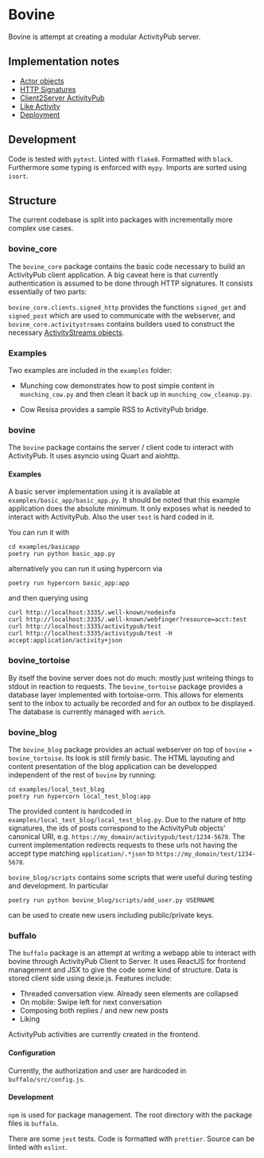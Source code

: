 # Bovine

Bovine is attempt at creating a modular ActivityPub server.

## Implementation notes

- [Actor objects](docs/actor.md)
- [HTTP Signatures](docs/http_signatures.md)
- [Client2Server ActivityPub](docs/client_to_server_activitypub.md)
- [Like Activity](docs/like_activity.md)
- [Deployment](docs/deployment.md)

## Development

Code is tested with `pytest`. Linted with `flake8`. Formatted with `black`. Furthermore some typing is enforced with `mypy`. Imports are sorted using `isort`.

## Structure

The current codebase is split into packages with incrementally more complex use cases.

### bovine_core

The `bovine_core` package contains the basic code necessary to build an ActivityPub client application.
A big caveat here is that currently authentication is assumed to be done through HTTP
signatures. It consists essentially of two parts:

`bovine_core.clients.signed_http` provides the functions `signed_get` and `signed_post`
which are used to communicate with the webserver, and `bovine_core.activitystreams`
contains builders used to construct the necessary [ActivityStreams objects](https://www.w3.org/ns/activitystreams).

### Examples

Two examples are included in the `examples` folder:

- Munching cow demonstrates how to post simple content in `munching_cow.py` and then clean it back up in `munching_cow_cleanup.py`.

- Cow Resisa provides a sample RSS to ActivityPub bridge.

### bovine

The `bovine` package contains the server / client code to interact with ActivityPub. It uses asyncio using Quart and aiohttp.

#### Examples

A basic server implementation using it is available at `examples/basic_app/basic_app.py`. It should be noted that this example application does the absolute minimum. It only exposes what is needed to interact with ActivityPub. Also the user `test` is hard coded in it.

You can run it with

```
cd examples/basicapp
poetry run python basic_app.py
```

alternatively you can run it using hypercorn via

```
poetry run hypercorn basic_app:app
```

and then querying using

```
curl http://localhost:3335/.well-known/nodeinfo
curl http://localhost:3335/.well-known/webfinger?resource=acct:test
curl http://localhost:3335/activitypub/test
curl http://localhost:3335/activitypub/test -H accept:application/activity+json
```

### bovine_tortoise

By itself the bovine server does not do much: mostly just writeing things to stdout in reaction to requests. The `bovine_tortoise` package provides a database layer implemented with tortoise-orm. This allows for elements sent to the inbox to actually be recorded and for an outbox to be displayed. The database is currently managed with `aerich`.

### bovine_blog

The `bovine_blog` package provides an actual webserver on top of `bovine` + `bovine_tortoise`. Its look is still firmly basic. The HTML layouting and content presentation of the blog application can be developped independent of the rest of `bovine` by running:

```
cd examples/local_test_blog
poetry run hypercorn local_test_blog:app
```

The provided content is hardcoded in `examples/local_test_blog/local_test_blog.py`. Due to the nature of http signatures, the ids of posts correspond to the ActivityPub objects' canonical URI, e.g. `https://my_domain/activitypub/test/1234-5678`. The current implementation redirects requests to these urls not having the accept type matching `application/.*json` to `https://my_domain/test/1234-5678`.

`bovine_blog/scripts` contains some scripts that were useful during testing and development. In particular

```
poetry run python bovine_blog/scripts/add_user.py USERNAME
```

can be used to create new users including public/private keys.

### buffalo

The `buffalo` package is an attempt at writing a webapp able to interact with bovine through ActivityPub Client to Server.
It uses ReactJS for frontend management and JSX to give the code some kind of structure. Data is stored
client side using dexie.js. Features include:

- Threaded conversation view. Already seen elements are collapsed
- On mobile: Swipe left for next conversation
- Composing both replies / and new new posts
- Liking

ActivityPub activities are currently created in the frontend.

#### Configuration

Currently, the authorization and user are hardcoded in `buffalo/src/config.js`.

#### Development

`npm` is used for package management. The root directory with the package files is `buffalo`.

There are some `jest` tests. Code is formatted with `prettier`. Source can be linted with `eslint`.
